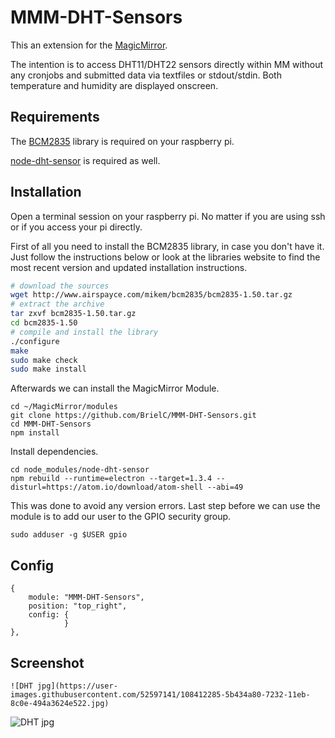 # MMM-DHT-Sensors
This an extension for the [MagicMirror](https://github.com/MichMich/MagicMirror).

The intention is to access DHT11/DHT22 sensors directly within MM without any cronjobs and submitted data via textfiles or stdout/stdin. Both temperature and humidity are displayed onscreen. 

## Requirements

The  [BCM2835](http://www.airspayce.com/mikem/bcm2835/) library is required on your raspberry pi.

[node-dht-sensor](https://github.com/momenso/node-dht-sensor) is required as well.

## Installation

Open a terminal session on your raspberry pi. No matter if you are using ssh or if you access your pi directly.

First of all you need to install the BCM2835 library, in case you don't have it. Just follow the instructions below or look at the libraries website to find the most recent version and updated installation instructions.
```bash
# download the sources
wget http://www.airspayce.com/mikem/bcm2835/bcm2835-1.50.tar.gz
# extract the archive
tar zxvf bcm2835-1.50.tar.gz
cd bcm2835-1.50
# compile and install the library
./configure
make
sudo make check
sudo make install
```

Afterwards we can install the MagicMirror Module. 
```
cd ~/MagicMirror/modules
git clone https://github.com/BrielC/MMM-DHT-Sensors.git
cd MMM-DHT-Sensors
npm install
``` 
Install dependencies. 
```
cd node_modules/node-dht-sensor
npm rebuild --runtime=electron --target=1.3.4 --disturl=https://atom.io/download/atom-shell --abi=49
```
This was done to avoid any version errors.
Last step before we can use the module is to add our user to the GPIO security group.
```
sudo adduser -g $USER gpio
```

## Config
```
{
	module: "MMM-DHT-Sensors",
	position: "top_right",
  	config: {
      		}
},
```
## Screenshot
```
![DHT jpg](https://user-images.githubusercontent.com/52597141/108412285-5b434a80-7232-11eb-8c0e-494a3624e522.jpg)
```
![DHT jpg](https://user-images.githubusercontent.com/52597141/108412958-17047a00-7233-11eb-878b-a4f6d5a29dc7.jpg)
```
